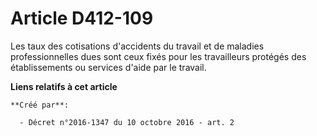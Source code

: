 # Article D412-109

Les taux des cotisations d'accidents du travail et de maladies professionnelles dues sont ceux fixés pour les travailleurs
protégés des établissements ou services d'aide par le travail.

**Liens relatifs à cet article**

	**Créé par**:

	  - Décret n°2016-1347 du 10 octobre 2016 - art. 2
